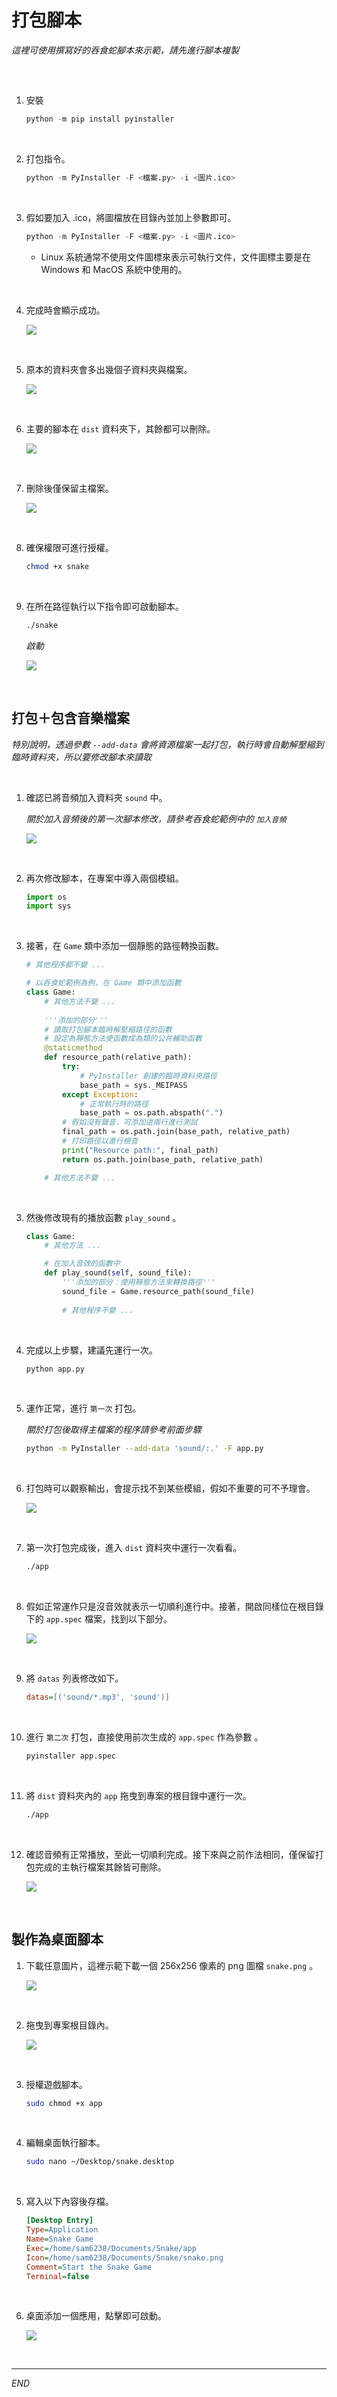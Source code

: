 # 打包腳本

_這裡可使用撰寫好的吞食蛇腳本來示範，請先進行腳本複製_

<br>

##
1. 安裝

    ```python
    python -m pip install pyinstaller
    ```

<br>

2. 打包指令。 

    ```python
    python -m PyInstaller -F <檔案.py> -i <圖片.ico>
    ```

<br>

3. 假如要加入 .ico，將圖檔放在目錄內並加上參數即可。

    ```python
    python -m PyInstaller -F <檔案.py> -i <圖片.ico>
    ```
    - Linux 系統通常不使用文件圖標來表示可執行文件，文件圖標主要是在Windows 和 MacOS 系統中使用的。


<br>

4. 完成時會顯示成功。

    ![](images/img_15.png)

<br>

5. 原本的資料夾會多出幾個子資料夾與檔案。

    ![](images/img_16.png)

<br>

6. 主要的腳本在 `dist` 資料夾下，其餘都可以刪除。

    ![](images/img_17.png)

<br>

7. 刪除後僅保留主檔案。

    ![](images/img_18.png)

<br>

8. 確保權限可進行授權。

    ```bash
    chmod +x snake
    ```

<br>

9. 在所在路徑執行以下指令即可啟動腳本。

    ```bash
    ./snake
    ```

    _啟動_
    
    ![](images/img_19.png)


<br>

## 打包＋包含音樂檔案

_特別說明，透過參數 `--add-data` 會將資源檔案一起打包，執行時會自動解壓縮到臨時資料夾，所以要修改腳本來讀取_

<br>

1. 確認已將音頻加入資料夾 `sound` 中。

    _關於加入音頻後的第一次腳本修改，請參考吞食蛇範例中的 `加入音頻`_

    ![](images/img_21.png)

<br>

2. 再次修改腳本，在專案中導入兩個模組。

    ```python
    import os
    import sys
    ```

<br>

3. 接著，在 `Game` 類中添加一個靜態的路徑轉換函數。
    
    ```python
    # 其他程序都不變 ...

    # 以吞食蛇範例為例，在 Game 類中添加函數
    class Game:
        # 其他方法不變 ...
        
        '''添加的部分'''
        # 讀取打包腳本臨時解壓縮路徑的函數
        # 設定為靜態方法使函數成為類的公共輔助函數
        @staticmethod
        def resource_path(relative_path):
            try:
                # PyInstaller 創建的臨時資料夾路徑
                base_path = sys._MEIPASS
            except Exception:
                # 正常執行時的路徑
                base_path = os.path.abspath(".")
            # 假如沒有聲音，可添加這兩行進行測試
            final_path = os.path.join(base_path, relative_path)
            # 打印路徑以進行檢查
            print("Resource path:", final_path)  
            return os.path.join(base_path, relative_path)

        # 其他方法不變 ...
    ```


<br>

3. 然後修改現有的播放函數 `play_sound` 。

    ```python
    class Game:
        # 其他方法 ...

        # 在加入音效的函數中
        def play_sound(self, sound_file):
            '''添加的部分：使用靜態方法來轉換路徑'''
            sound_file = Game.resource_path(sound_file)
            
            # 其他程序不變 ...
    ```

<br>

4. 完成以上步驟，建議先運行一次。

    ```bash
    python app.py
    ```

<br>

5. 運作正常，進行 `第一次` 打包。
    
    _關於打包後取得主檔案的程序請參考前面步驟_
    
    ```bash
    python -m PyInstaller --add-data 'sound/:.' -F app.py
    ```

<br>

6. 打包時可以觀察輸出，會提示找不到某些模組，假如不重要的可不予理會。

    ![](images/img_22.png)

<br>

7. 第一次打包完成後，進入 `dist` 資料夾中運行一次看看。

    ```bash
    ./app
    ```

<br>

8. 假如正常運作只是沒音效就表示一切順利進行中。接著，開啟同樣位在根目錄下的 `app.spec` 檔案，找到以下部分。

    ![](images/img_24.png)

<br>

9. 將 `datas` 列表修改如下。

    ```ini
    datas=[('sound/*.mp3', 'sound')]
    ```

<br>

10. 進行 `第二次` 打包，直接使用前次生成的 `app.spec` 作為參數 。

    ```bash
    pyinstaller app.spec
    ```

<br>

11. 將 `dist` 資料夾內的 `app` 拖曳到專案的根目錄中運行一次。

    ```bash
    ./app
    ```

<br>

12. 確認音頻有正常播放，至此一切順利完成。接下來與之前作法相同，僅保留打包完成的主執行檔案其餘皆可刪除。

    ![](images/img_23.png)

<br>

## 製作為桌面腳本

1. 下載任意圖片，這裡示範下載一個 256x256 像素的 png 圖檔 `snake.png` 。

    ![](images/img_25.png)


<br>

2. 拖曳到專案根目錄內。

    ![](images/img_26.png)

<br>

3. 授權遊戲腳本。

    ```bash
    sudo chmod +x app
    ```

<br>

4. 編輯桌面執行腳本。

    ```bash
    sudo nano ~/Desktop/snake.desktop
    ```

<br>

5. 寫入以下內容後存檔。

    ```ini
    [Desktop Entry]
    Type=Application
    Name=Snake Game
    Exec=/home/sam6238/Documents/Snake/app
    Icon=/home/sam6238/Documents/Snake/snake.png
    Comment=Start the Snake Game
    Terminal=false
    ```

<br>

6. 桌面添加一個應用，點擊即可啟動。

    ![](images/img_27.png)

<br>

---

_END_